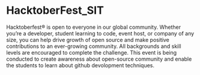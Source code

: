 # HacktoberFest_SIT
Hacktoberfest® is open to everyone in our global community. Whether you’re a developer, student learning to code, event host, or company of any size, you can help drive growth of open source and make positive contributions to an ever-growing community. All backgrounds and skill levels are encouraged to complete the challenge.  This event is being conducted to create awareness about open-source community and enable the students to learn about github devolopment techniques.
